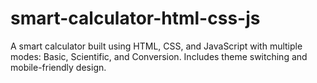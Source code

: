 # smart-calculator-html-css-js
A smart calculator built using HTML, CSS, and JavaScript with multiple modes: Basic, Scientific, and Conversion. Includes theme switching and mobile-friendly design.
